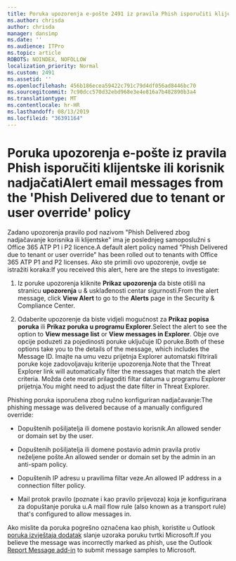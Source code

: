 ```yaml
---
title: Poruka upozorenja e-pošte 2491 iz pravila Phish isporučiti klijentske ili korisnik nadjačati
ms.author: chrisda
author: chrisda
manager: dansimp
ms.date: ''
ms.audience: ITPro
ms.topic: article
ROBOTS: NOINDEX, NOFOLLOW
localization_priority: Normal
ms.custom: 2491
ms.assetid: ''
ms.openlocfilehash: 456b186ecea59422c791c79d4df056ad8446bc70
ms.sourcegitcommit: 7c90dcc570d32ebd968e3e4e816a7b482890b3a4
ms.translationtype: MT
ms.contentlocale: hr-HR
ms.lasthandoff: 08/13/2019
ms.locfileid: "36391164"
---
```

# <a name="alert-email-messages-from-the-phish-delivered-due-to-tenant-or-user-override-policy"></a><span data-ttu-id="7043d-102">Poruka upozorenja e-pošte iz pravila Phish isporučiti klijentske ili korisnik nadjačati</span><span class="sxs-lookup"><span data-stu-id="7043d-102">Alert email messages from the 'Phish Delivered due to tenant or user override' policy</span></span>

<span data-ttu-id="7043d-103">Zadano upozorenja pravilo pod nazivom "Phish Delivered zbog nadjačavanje korisnika ili klijentske" ima je poslednjeg samoposlužni s Office 365 ATP P1 i P2 licence.</span><span class="sxs-lookup"><span data-stu-id="7043d-103">A default alert policy named "Phish Delivered due to tenant or user override" has been rolled out to tenants with Office 365 ATP P1 and P2 licenses.</span></span> <span data-ttu-id="7043d-104">Ako ste primili ovo upozorenje, ovdje se istražiti koraka:</span><span class="sxs-lookup"><span data-stu-id="7043d-104">If you received this alert, here are the steps to investigate:</span></span>

1. <span data-ttu-id="7043d-105">Iz poruke upozorenja kliknite **Prikaz upozorenja** da biste otišli na stranicu **upozorenja** u & usklađenosti centar sigurnosti.</span><span class="sxs-lookup"><span data-stu-id="7043d-105">From the alert message, click **View Alert** to go to the **Alerts** page in the Security & Compliance Center.</span></span>

2. <span data-ttu-id="7043d-106">Odaberite upozorenje da biste vidjeli mogućnost za **Prikaz popisa poruka** ili **Prikaz poruka u programu Explorer**.</span><span class="sxs-lookup"><span data-stu-id="7043d-106">Select the alert to see the option to **View message list** or **View messages in Explorer**.</span></span> <span data-ttu-id="7043d-107">Obje ove opcije poduzeti za pojedinosti poruke uključuje ID poruke.</span><span class="sxs-lookup"><span data-stu-id="7043d-107">Both of these options take you to the details of the message, which includes the Message ID.</span></span> <span data-ttu-id="7043d-108">Imajte na umu vezu prijetnja Explorer automatski filtrirali poruke koje zadovoljavaju kriterije upozorenja.</span><span class="sxs-lookup"><span data-stu-id="7043d-108">Note that the Threat Explorer link will automatically filter the messages that match the alert criteria.</span></span> <span data-ttu-id="7043d-109">Možda ćete morati prilagoditi filtar datuma u programu Explorer prijetnja.</span><span class="sxs-lookup"><span data-stu-id="7043d-109">You might need to adjust the date filter in Threat Explorer.</span></span>

<span data-ttu-id="7043d-110">Phishing poruka isporučena zbog ručno konfiguriran nadjačavanje:</span><span class="sxs-lookup"><span data-stu-id="7043d-110">The phishing message was delivered because of a manually configured override:</span></span>

- <span data-ttu-id="7043d-111">Dopuštenih pošiljatelja ili domene postavio korisnik.</span><span class="sxs-lookup"><span data-stu-id="7043d-111">An allowed sender or domain set by the user.</span></span>

- <span data-ttu-id="7043d-112">Dopuštenih pošiljatelja ili domene postavio admin pravila protiv neželjene pošte.</span><span class="sxs-lookup"><span data-stu-id="7043d-112">An allowed sender or domain set by the admin in an anti-spam policy.</span></span>

- <span data-ttu-id="7043d-113">Dopuštenih IP adresu u pravilima filtar veze.</span><span class="sxs-lookup"><span data-stu-id="7043d-113">An allowed IP address in a connection filter policy.</span></span>

- <span data-ttu-id="7043d-114">Mail protok pravilo (poznate i kao pravilo prijevoza) koja je konfigurirana za dopuštanje poruka u.</span><span class="sxs-lookup"><span data-stu-id="7043d-114">A mail flow rule (also known as a transport rule) that's configured to allow messages in.</span></span>

<span data-ttu-id="7043d-115">Ako mislite da poruka pogrešno označena kao phish, koristite u Outlook [poruka izvještaja dodatak](https://support.office.com/article/b5caa9f1-cdf3-4443-af8c-ff724ea719d2) slanje uzoraka poruku tvrtki Microsoft.</span><span class="sxs-lookup"><span data-stu-id="7043d-115">If you believe the message was incorrectly marked as phish, use the Outlook [Report Message add-in](https://support.office.com/article/b5caa9f1-cdf3-4443-af8c-ff724ea719d2) to submit message samples to Microsoft.</span></span>
